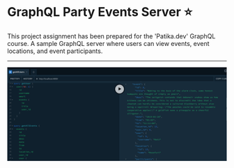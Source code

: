 # GraphQL Party Events Server :star:

This project assignment has been prepared for the 'Patika.dev' GraphQL course. A sample GraphQL server where users can view events, event locations, and event participants.

---

![preview](prev.png)